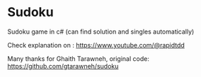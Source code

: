 # Sudoku
Sudoku game in c# (can find solution and singles automatically)

Check explanation on : https://www.youtube.com/@rapidtdd

Many thanks for Ghaith Tarawneh, original code: https://github.com/gtarawneh/sudoku

